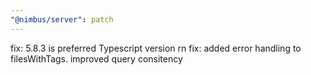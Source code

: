 ```yaml
---
"@nimbus/server": patch
---
```


fix: 5.8.3 is preferred Typescript version rn fix: added error handling to filesWithTags. improved query consitency
